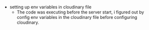- setting up env variables in cloudinary file
    - The code was executing before the server start, i figured out by config env variables in the cloudinary file before configuring cloudinary.